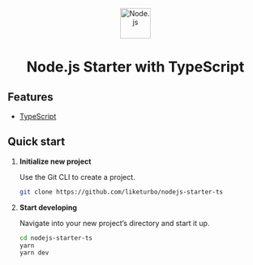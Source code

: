 <p align="center">
  <a href="https://nodejs.org/">
    <img alt="Node.js" src="https://upload.wikimedia.org/wikipedia/commons/thumb/d/d9/Node.js_logo.svg/1200px-Node.js_logo.svg.png" width="60" />
  </a>
</p>

<h1 align="center">
  Node.js Starter with TypeScript
</h1>

## Features

- [TypeScript](https://www.typescriptlang.org)

## Quick start

1.  **Initialize new project**

    Use the Git CLI to create a project.

    ```sh
    git clone https://github.com/liketurbo/nodejs-starter-ts
    ```

2.  **Start developing**

    Navigate into your new project’s directory and start it up.

    ```sh
    cd nodejs-starter-ts
    yarn
    yarn dev
    ```
